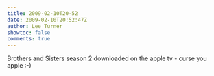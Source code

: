 ```yaml
---
title: 2009-02-10T20-52
date: 2009-02-10T20:52:47Z
author: Lee Turner
showtoc: false
comments: true
---
```


Brothers and Sisters season 2 downloaded on the apple tv - curse you apple :-)

